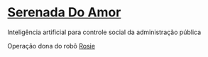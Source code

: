 # [Serenada Do Amor](https://serenata.ai/)

Inteligência artificial para controle social da administração pública

Operação dona do robô [Rosie](https://twitter.com/RosieDaSerenata)
